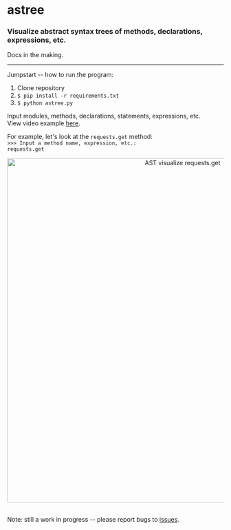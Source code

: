 # astree
### Visualize abstract syntax trees of methods, declarations, expressions, etc.

Docs in the making.
<hr>
  
Jumpstart -- how to run the program:
1) Clone repository
2) ```$ pip install -r requirements.txt```<br>
3) ```$ python astree.py```

Input modules, methods, declarations, statements, expressions, etc.<br>
View video example <a href="https://i.imgur.com/C43Mn6p.mp4">here</a>.<br>

For example, let's look at the ```requests.get``` method:<br>
```>>> Input a method name, expression, etc.:```<br>
```requests.get```<br>

<p align = 'center'>
<img src=https://i.imgur.com/41FcAwg.png alt="AST visualize requests.get"
    width=800><br>
</p>
<br>
Note: still a work in progress -- please report bugs to <a href="https://github.com/irahorecka/astree/issues">issues</a>.
